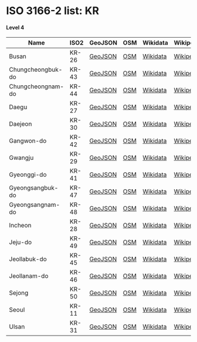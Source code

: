 # ISO 3166-2 list: KR


#### Level 4
Name | ISO2 | GeoJSON | OSM | Wikidata | Wikipedia | population 
--- | --- | --- | --- | --- | --- | --: 
Busan | KR-26 | [GeoJSON](../../export/geojson/q8/iso2/KR/KR-26.geojson) | [OSM](https://www.openstreetmap.org/relation/2396450) | [Wikidata](https://www.wikidata.org/wiki/Q16520) | [Wikipedia](http://en.wikipedia.org/wiki/en%3ABusan) | 3,453,198
Chungcheongbuk-do | KR-43 | [GeoJSON](../../export/geojson/q8/iso2/KR/KR-43.geojson) | [OSM](https://www.openstreetmap.org/relation/2327258) | [Wikidata](https://www.wikidata.org/wiki/Q41066) | [Wikipedia](http://en.wikipedia.org/wiki/ko%3A%EC%B6%A9%EC%B2%AD%EB%B6%81%EB%8F%84) | 
Chungcheongnam-do | KR-44 | [GeoJSON](../../export/geojson/q8/iso2/KR/KR-44.geojson) | [OSM](https://www.openstreetmap.org/relation/2327259) | [Wikidata](https://www.wikidata.org/wiki/Q41070) | [Wikipedia](http://en.wikipedia.org/wiki/en%3ASouth%20Chungcheong%20Province) | 
Daegu | KR-27 | [GeoJSON](../../export/geojson/q8/iso2/KR/KR-27.geojson) | [OSM](https://www.openstreetmap.org/relation/2395674) | [Wikidata](https://www.wikidata.org/wiki/Q20927) | [Wikipedia](http://en.wikipedia.org/wiki/ko%3A%EB%8C%80%EA%B5%AC%EA%B4%91%EC%97%AD%EC%8B%9C) | 2,461,002
Daejeon | KR-30 | [GeoJSON](../../export/geojson/q8/iso2/KR/KR-30.geojson) | [OSM](https://www.openstreetmap.org/relation/2349984) | [Wikidata](https://www.wikidata.org/wiki/Q20921) | [Wikipedia](http://en.wikipedia.org/wiki/ko%3A%EB%8C%80%EC%A0%84%EA%B4%91%EC%97%AD%EC%8B%9C) | 1,475,221
Gangwon-do | KR-42 | [GeoJSON](../../export/geojson/q8/iso2/KR/KR-42.geojson) | [OSM](https://www.openstreetmap.org/relation/2308426) | [Wikidata](https://www.wikidata.org/wiki/Q41071) | [Wikipedia](http://en.wikipedia.org/wiki/ko%3A%EA%B0%95%EC%9B%90%EB%8F%84%20%28%EB%82%A8%29) | 
Gwangju | KR-29 | [GeoJSON](../../export/geojson/q8/iso2/KR/KR-29.geojson) | [OSM](https://www.openstreetmap.org/relation/2399220) | [Wikidata](https://www.wikidata.org/wiki/Q41283) | [Wikipedia](http://en.wikipedia.org/wiki/ko%3A%EA%B4%91%EC%A3%BC%EA%B4%91%EC%97%AD%EC%8B%9C) | 1,501,557
Gyeonggi-do | KR-41 | [GeoJSON](../../export/geojson/q8/iso2/KR/KR-41.geojson) | [OSM](https://www.openstreetmap.org/relation/2306392) | [Wikidata](https://www.wikidata.org/wiki/Q20937) | [Wikipedia](http://en.wikipedia.org/wiki/ko%3A%EA%B2%BD%EA%B8%B0%EB%8F%84) | 
Gyeongsangbuk-do | KR-47 | [GeoJSON](../../export/geojson/q8/iso2/KR/KR-47.geojson) | [OSM](https://www.openstreetmap.org/relation/2304454) | [Wikidata](https://www.wikidata.org/wiki/Q41154) | [Wikipedia](http://en.wikipedia.org/wiki/en%3ANorth%20Gyeongsang%20Province) | 
Gyeongsangnam-do | KR-48 | [GeoJSON](../../export/geojson/q8/iso2/KR/KR-48.geojson) | [OSM](https://www.openstreetmap.org/relation/2393403) | [Wikidata](https://www.wikidata.org/wiki/Q41151) | [Wikipedia](http://en.wikipedia.org/wiki/ko%3A%EA%B2%BD%EC%83%81%EB%82%A8%EB%8F%84) | 
Incheon | KR-28 | [GeoJSON](../../export/geojson/q8/iso2/KR/KR-28.geojson) | [OSM](https://www.openstreetmap.org/relation/2297419) | [Wikidata](https://www.wikidata.org/wiki/Q20934) | [Wikipedia](http://en.wikipedia.org/wiki/en%3AIncheon) | 2,913,024
Jeju-do | KR-49 | [GeoJSON](../../export/geojson/q8/iso2/KR/KR-49.geojson) | [OSM](https://www.openstreetmap.org/relation/2398560) | [Wikidata](https://www.wikidata.org/wiki/Q41164) | [Wikipedia](http://en.wikipedia.org/wiki/en%3AJeju%20Province) | 
Jeollabuk-do | KR-45 | [GeoJSON](../../export/geojson/q8/iso2/KR/KR-45.geojson) | [OSM](https://www.openstreetmap.org/relation/2355168) | [Wikidata](https://www.wikidata.org/wiki/Q41157) | [Wikipedia](http://en.wikipedia.org/wiki/en%3ANorth%20Jeolla%20Province) | 
Jeollanam-do | KR-46 | [GeoJSON](../../export/geojson/q8/iso2/KR/KR-46.geojson) | [OSM](https://www.openstreetmap.org/relation/2398104) | [Wikidata](https://www.wikidata.org/wiki/Q41161) | [Wikipedia](http://en.wikipedia.org/wiki/en%3ASouth%20Jeolla%20Province) | 
Sejong | KR-50 | [GeoJSON](../../export/geojson/q8/iso2/KR/KR-50.geojson) | [OSM](https://www.openstreetmap.org/relation/2349795) | [Wikidata](https://www.wikidata.org/wiki/Q20929) | [Wikipedia](http://en.wikipedia.org/wiki/ko%3A%EC%84%B8%EC%A2%85%ED%8A%B9%EB%B3%84%EC%9E%90%EC%B9%98%EC%8B%9C) | 204,088
Seoul | KR-11 | [GeoJSON](../../export/geojson/q8/iso2/KR/KR-11.geojson) | [OSM](https://www.openstreetmap.org/relation/2297418) | [Wikidata](https://www.wikidata.org/wiki/Q8684) | [Wikipedia](http://en.wikipedia.org/wiki/en%3ASeoul) | 9,806,538
Ulsan | KR-31 | [GeoJSON](../../export/geojson/q8/iso2/KR/KR-31.geojson) | [OSM](https://www.openstreetmap.org/relation/2395867) | [Wikidata](https://www.wikidata.org/wiki/Q41278) | [Wikipedia](http://en.wikipedia.org/wiki/en%3AUlsan) | 1,166,033
